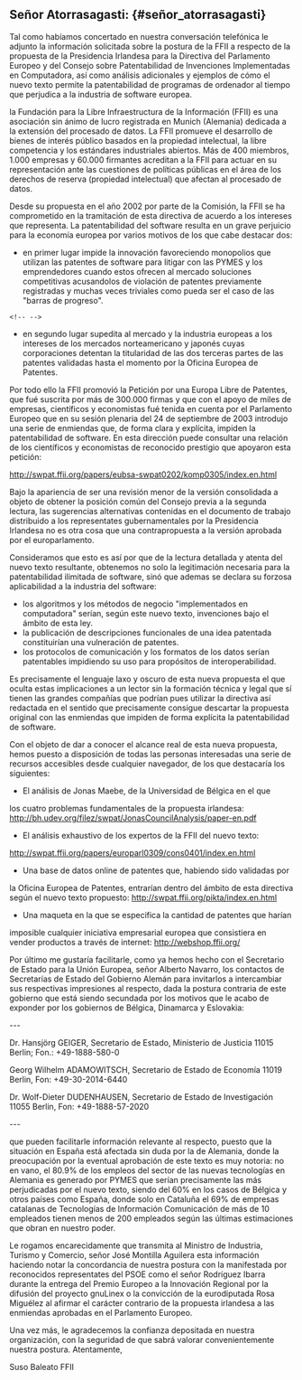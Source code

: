 ## Señor Atorrasagasti: {#señor_atorrasagasti}

Tal como habíamos concertado en nuestra conversación telefónica le
adjunto la información solicitada sobre la postura de la FFII a respecto
de la propuesta de la Presidencia Irlandesa para la Directiva del
Parlamento Europeo y del Consejo sobre Patentabilidad de Invenciones
Implementadas en Computadora, así como análisis adicionales y ejemplos
de cómo el nuevo texto permite la patentabilidad de programas de
ordenador al tiempo que perjudica a la industria de software europea.

la Fundación para la Libre Infraestructura de la Información (FFII) es
una asociación sin ánimo de lucro registrada en Munich (Alemania)
dedicada a la extensión del procesado de datos. La FFII promueve el
desarrollo de bienes de interés público basados en la propiedad
intelectual, la libre competencia y los estándares industriales
abiertos. Más de 400 miembros, 1.000 empresas y 60.000 firmantes
acreditan a la FFII para actuar en su representación ante las cuestiones
de políticas públicas en el área de los derechos de reserva (propiedad
intelectual) que afectan al procesado de datos.

Desde su propuesta en el año 2002 por parte de la Comisión, la FFII se
ha comprometido en la tramitación de esta directiva de acuerdo a los
intereses que representa. La patentabilidad del software resulta en un
grave perjuicio para la economía europea por varios motivos de los que
cabe destacar dos:

-   en primer lugar impide la innovación favoreciendo monopolios que
    utilizan las patentes de software para litigar con las PYMES y los
    emprendedores cuando estos ofrecen al mercado soluciones
    competitivas acusandolos de violación de patentes previamente
    registradas y muchas veces triviales como pueda ser el caso de las
    \"barras de progreso\".

```{=html}
<!-- -->
```
-   en segundo lugar supedita al mercado y la industria europeas a los
    intereses de los mercados norteamericano y japonés cuyas
    corporaciones detentan la titularidad de las dos terceras partes de
    las patentes validadas hasta el momento por la Oficina Europea de
    Patentes.

Por todo ello la FFII promovió la Petición por una Europa Libre de
Patentes, que fué suscrita por más de 300.000 firmas y que con el apoyo
de miles de empresas, científicos y economistas fué tenida en cuenta por
el Parlamento Europeo que en su sesión plenaria del 24 de septiembre de
2003 introdujo una serie de enmiendas que, de forma clara y explícita,
impiden la patentabilidad de software. En esta dirección puede consultar
una relación de los científicos y economistas de reconocido prestigio
que apoyaron esta petición:

<http://swpat.ffii.org/papers/eubsa-swpat0202/komp0305/index.en.html>

Bajo la apariencia de ser una revisión menor de la versión consolidada a
objeto de obtener la posición común del Consejo previa a la segunda
lectura, las sugerencias alternativas contenidas en el documento de
trabajo distribuido a los representates gubernamentales por la
Presidencia Irlandesa no es otra cosa que una contrapropuesta a la
versión aprobada por el europarlamento.

Consideramos que esto es así por que de la lectura detallada y atenta
del nuevo texto resultante, obtenemos no solo la legitimación necesaria
para la patentabilidad ilimitada de software, sinó que ademas se declara
su forzosa aplicabilidad a la industria del software:

-   los algoritmos y los métodos de negocio \"implementados en
    computadora\" serían, según este nuevo texto, invenciones bajo el
    ámbito de esta ley.
-   la publicación de descripciones funcionales de una idea patentada
    constituirían una vulneración de patentes.
-   los protocolos de comunicación y los formatos de los datos serían
    patentables impidiendo su uso para propósitos de interoperabilidad.

Es precisamente el lenguaje laxo y oscuro de esta nueva propuesta el que
oculta estas implicaciones a un lector sin la formación técnica y legal
que sí tienen las grandes compañías que podrían pues utilizar la
directiva así redactada en el sentido que precisamente consigue
descartar la propuesta original con las enmiendas que impiden de forma
explícita la patentabilidad de software.

Con el objeto de dar a conocer el alcance real de esta nueva propuesta,
hemos puesto a disposición de todas las personas interesadas una serie
de recursos accesibles desde cualquier navegador, de los que destacaría
los siguientes:

-   El análisis de Jonas Maebe, de la Universidad de Bélgica en el que

los cuatro problemas fundamentales de la propuesta irlandesa:
<http://bh.udev.org/filez/swpat/JonasCouncilAnalysis/paper-en.pdf>

-   El análisis exhaustivo de los expertos de la FFII del nuevo texto:

<http://swpat.ffii.org/papers/europarl0309/cons0401/index.en.html>

-   Una base de datos online de patentes que, habiendo sido validadas
    por

la Oficina Europea de Patentes, entrarían dentro del ámbito de esta
directiva según el nuevo texto propuesto:
<http://swpat.ffii.org/pikta/index.en.html>

-   Una maqueta en la que se especifica la cantidad de patentes que
    harían

imposible cualquier iniciativa empresarial europea que consistiera en
vender productos a través de internet: <http://webshop.ffii.org/>

Por último me gustaría facilitarle, como ya hemos hecho con el
Secretario de Estado para la Unión Europea, señor Alberto Navarro, los
contactos de Secretarías de Estado del Gobierno Alemán para invitarlos a
intercambiar sus respectivas impresiones al respecto, dada la postura
contraria de este gobierno que está siendo secundada por los motivos que
le acabo de exponder por los gobiernos de Bélgica, Dinamarca y
Eslovakia:

\-\--

Dr. Hansjörg GEIGER, Secretario de Estado, Ministerio de Justicia 11015
Berlin; Fon.: +49-1888-580-0

Georg Wilhelm ADAMOWITSCH, Secretario de Estado de Economía 11019
Berlin, Fon: +49-30-2014-6440

Dr. Wolf-Dieter DUDENHAUSEN, Secretario de Estado de Investigación 11055
Berlin, Fon: +49-1888-57-2020

\-\--

que pueden facilitarle información relevante al respecto, puesto que la
situación en España está afectada sin duda por la de Alemania, donde la
preocupación por la eventual aprobación de este texto es muy notoria: no
en vano, el 80.9% de los empleos del sector de las nuevas tecnologías en
Alemania es generado por PYMES que serían precisamente las más
perjudicadas por el nuevo texto, siendo del 60% en los casos de Bélgica
y otros países como España, donde solo en Cataluña el 69% de empresas
catalanas de Tecnologías de Información Comunicación de más de 10
empleados tienen menos de 200 empleados según las últimas estimaciones
que obran en nuestro poder.

Le rogamos encarecidamente que transmita al Ministro de Industria,
Turismo y Comercio, señor José Montilla Aguilera esta información
haciendo notar la concordancia de nuestra postura con la manifestada por
reconocidos representates del PSOE como el señor Rodríguez Ibarra
durante la entrega del Premio Europeo a la Innovación Regional por la
difusión del proyecto gnuLinex o la convicción de la eurodiputada Rosa
Miguélez al afirmar el carácter contrario de la propuesta irlandesa a
las enmiendas aprobadas en el Parlamento Europeo.

Una vez más, le agradecemos la confianza depositada en nuestra
organización, con la seguridad de que sabrá valorar convenientemente
nuestra postura. Atentamente,

Suso Baleato FFII
